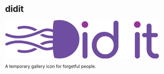 # didit

![Did it logo](assets/logo/didit_logo_light.png)

A temporary gallery icon for forgetful people.
